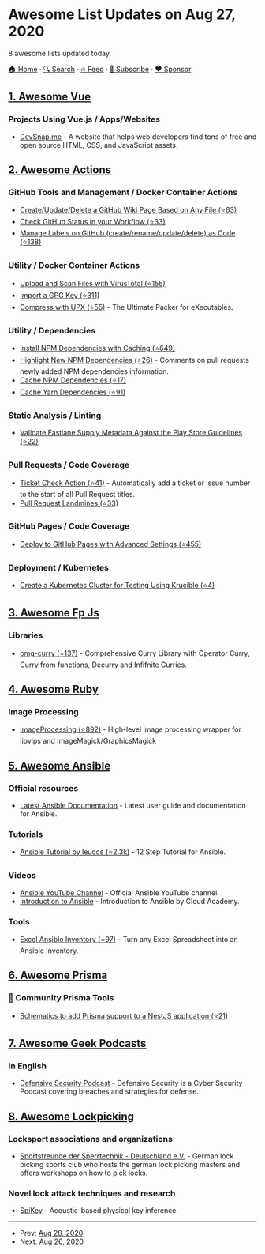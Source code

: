 # Awesome List Updates on Aug 27, 2020

8 awesome lists updated today.

[🏠 Home](/README.md) · [🔍 Search](https://www.trackawesomelist.com/search/) · [🔥 Feed](https://www.trackawesomelist.com/rss.xml) · [📮 Subscribe](https://trackawesomelist.us17.list-manage.com/subscribe?u=d2f0117aa829c83a63ec63c2f&id=36a103854c) · [❤️  Sponsor](https://github.com/sponsors/theowenyoung)



## [1. Awesome Vue](/content/vuejs/awesome-vue/README.md)

### Projects Using Vue.js / Apps/Websites

*   [DevSnap.me](https://devsnap.me) - A website that helps web developers find tons of free and open source HTML, CSS, and JavaScript assets.

## [2. Awesome Actions](/content/sdras/awesome-actions/README.md)

### GitHub Tools and Management / Docker Container Actions

*   [Create/Update/Delete a GitHub Wiki Page Based on Any File (⭐63)](https://github.com/Andrew-Chen-Wang/github-wiki-action)
*   [Check GitHub Status in your Workflow (⭐33)](https://github.com/crazy-max/ghaction-github-status)
*   [Manage Labels on GitHub (create/rename/update/delete) as Code (⭐138)](https://github.com/crazy-max/ghaction-github-labeler)

### Utility / Docker Container Actions

*   [Upload and Scan Files with VirusTotal (⭐155)](https://github.com/crazy-max/ghaction-virustotal)
*   [Import a GPG Key (⭐311)](https://github.com/crazy-max/ghaction-import-gpg)
*   [Compress with UPX (⭐55)](https://github.com/crazy-max/ghaction-upx) - The Ultimate Packer for eXecutables.

### Utility / Dependencies

*   [Install NPM Dependencies with Caching (⭐649)](https://github.com/bahmutov/npm-install)
*   [Highlight New NPM Dependencies (⭐26)](https://github.com/hiwelo/new-dependencies-action) - Comments on pull requests newly added NPM dependencies information.
*   [Cache NPM Dependencies (⭐17)](https://github.com/c-hive/gha-npm-cache)
*   [Cache Yarn Dependencies (⭐91)](https://github.com/c-hive/gha-yarn-cache)

### Static Analysis / Linting

*   [Validate Fastlane Supply Metadata Against the Play Store Guidelines (⭐22)](https://github.com/ashutoshgngwr/validate-fastlane-supply-metadata)

### Pull Requests / Code Coverage

*   [Ticket Check Action (⭐41)](https://github.com/neofinancial/ticket-check-action) - Automatically add a ticket or issue number to the start of all Pull Request titles.
*   [Pull Request Landmines (⭐33)](https://github.com/tylermurry/github-pr-landmine)

### GitHub Pages / Code Coverage

*   [Deploy to GitHub Pages with Advanced Settings (⭐455)](https://github.com/crazy-max/ghaction-github-pages)

### Deployment / Kubernetes

*   [Create a Kubernetes Cluster for Testing Using Krucible (⭐4)](https://github.com/Krucible/krucible-github-action)

## [3. Awesome Fp Js](/content/stoeffel/awesome-fp-js/README.md)

### Libraries

*   [omg-curry (⭐137)](https://github.com/Debdut/omg-curry) - Comprehensive Curry Library with Operator Curry, Curry from functions, Decurry and Infifnite Curries.

## [4. Awesome Ruby](/content/markets/awesome-ruby/README.md)

### Image Processing

*   [ImageProcessing (⭐892)](https://github.com/janko/image_processing) - High-level image processing wrapper for libvips and ImageMagick/GraphicsMagick

## [5. Awesome Ansible](/content/ansible-community/awesome-ansible/README.md)

### Official resources

*   [Latest Ansible Documentation](https://docs.ansible.com/ansible/latest/user_guide/index.html) - Latest user guide and documentation for Ansible.

### Tutorials

*   [Ansible Tutorial by leucos (⭐2.3k)](https://github.com/leucos/ansible-tuto) - 12 Step Tutorial for Ansible.

### Videos

*   [Ansible YouTube Channel](https://www.youtube.com/channel/UCPJo5UY1KsP7J1BuHmiWNzQ) - Official Ansible YouTube channel.
*   [Introduction to Ansible](https://youtu.be/iVWmbStE1MM) - Introduction to Ansible by Cloud Academy.

### Tools

*   [Excel Ansible Inventory (⭐97)](https://github.com/KeyboardInterrupt/ansible_xlsx_inventory) - Turn any Excel Spreadsheet into an Ansible Inventory.

## [6. Awesome Prisma](/content/catalinmiron/awesome-prisma/README.md)

### :safety_vest: Community Prisma Tools

*   [Schematics to add Prisma support to a NestJS application (⭐21)](https://github.com/marcjulian/nestjs-prisma)

## [7. Awesome Geek Podcasts](/content/ayr-ton/awesome-geek-podcasts/README.md)

### In English

*   [Defensive Security Podcast](https://defensivesecurity.org/category/podcast/) - Defensive Security is a Cyber Security Podcast covering breaches and strategies for defense.

## [8. Awesome Lockpicking](/content/fabacab/awesome-lockpicking/README.md)

### Locksport associations and organizations

*   [Sportsfreunde der Sperrtechnik - Deutschland e.V.](https://blog.ssdev.org/) - German lock picking sports club who hosts the german lock picking masters and offers workshops on how to pick locks.

### Novel lock attack techniques and research

*   [SpiKey](https://www.comp.nus.edu.sg/\~junhan/papers/SpiKey_HotMobile20_CamReady.pdf) - Acoustic-based physical key inference.

---

- Prev: [Aug 28, 2020](/content/2020/08/28/README.md)
- Next: [Aug 26, 2020](/content/2020/08/26/README.md)
